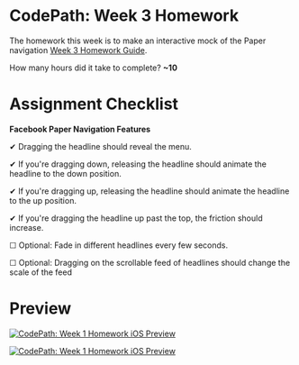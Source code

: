 CodePath: Week 3 Homework
========

The homework this week is to make an interactive mock of the Paper navigation <a href="http://guides.codepath.com/ios/Week-3-Homework" target="_blank" title="Week 3 Homework Guide">Week 3 Homework Guide</a>.

How many hours did it take to complete? <strong> ~10 </strong>

Assignment Checklist
========

<strong>Facebook Paper Navigation  Features</strong>

&#10004; Dragging the headline should reveal the menu.

&#10004; If you're dragging down, releasing the headline should animate the headline to the down position.

&#10004; If you're dragging up, releasing the headline should animate the headline to the up position.

&#10004; If you're dragging the headline up past the top, the friction should increase.

&#9744; Optional: Fade in different headlines every few seconds.

&#9744; Optional: Dragging on the scrollable feed of headlines should change the scale of the feed


Preview
========

<a href="https://github.com/luhman/CodePath/blob/master/Project%20Facebook/preview.gif----" target="_blank"><img src="https://raw.githubusercontent.com/luhman/CodePath/master/Project%20Facebook/preview.gif---" alt="CodePath: Week 1 Homework iOS Preview" style="max-width:100%;" /></a>

<a href="https://github.com/luhman/CodePath/blob/master/Project%20Facebook/landscape.png---" target="_blank"><img src="https://raw.githubusercontent.com/luhman/CodePath/master/Project%20Facebook/landscape.png---" alt="CodePath: Week 1 Homework iOS Preview" style="max-width:100%;" /></a>
